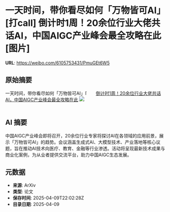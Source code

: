 # 一天时间，带你看尽如何「万物皆可AI」[打call] 倒计时1周！20余位行业大佬共话AI，中国AIGC产业峰会最全攻略在此 [图片]

**URL**: https://weibo.com/6105753431/PmuGEt6W5

## 原始摘要

一天时间，带你看尽如何「万物皆可AI」<span class="url-icon"><img alt="[打call]" src="https://h5.sinaimg.cn/m/emoticon/icon/default/fb_a1dacall-1e0c4593fc.png" style="width:1em; height:1em;" referrerpolicy="no-referrer"></span> <a href="https://weibo.com/ttarticle/p/show?id=2309405153611809423573" data-hide=""><span class="url-icon"><img style="width: 1rem;height: 1rem" src="https://h5.sinaimg.cn/upload/2015/09/25/3/timeline_card_small_article_default.png" referrerpolicy="no-referrer"></span><span class="surl-text">倒计时1周！20余位行业大佬共话AI，中国AIGC产业峰会最全攻略在此</span></a> <img style="" src="https://tvax1.sinaimg.cn/large/006Fd7o3gy1i0at87elthj30rs0fmq59.jpg" referrerpolicy="no-referrer"><br><br>

## AI 摘要

中国AIGC产业峰会即将召开，20余位行业专家将探讨AI在各领域的应用前景，展示「万物皆可AI」的趋势。会议涵盖生成式AI、大模型技术、产业落地等核心议题，旨在推动AI技术向医疗、教育、金融等行业渗透。活动将呈现最新技术成果与商业化案例，为从业者提供交流平台，助力中国AIGC生态发展。

## 元数据

- **来源**: ArXiv
- **类型**: 论文
- **保存时间**: 2025-04-09T22:02:28Z
- **目录日期**: 2025-04-09
